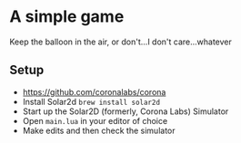 # A simple game

Keep the balloon in the air, or don't...I don't care...whatever

## Setup

- <https://github.com/coronalabs/corona>
- Install Solar2d `brew install solar2d`
- Start up the Solar2D (formerly, Corona Labs) Simulator
- Open `main.lua` in your editor of choice
- Make edits and then check the simulator

